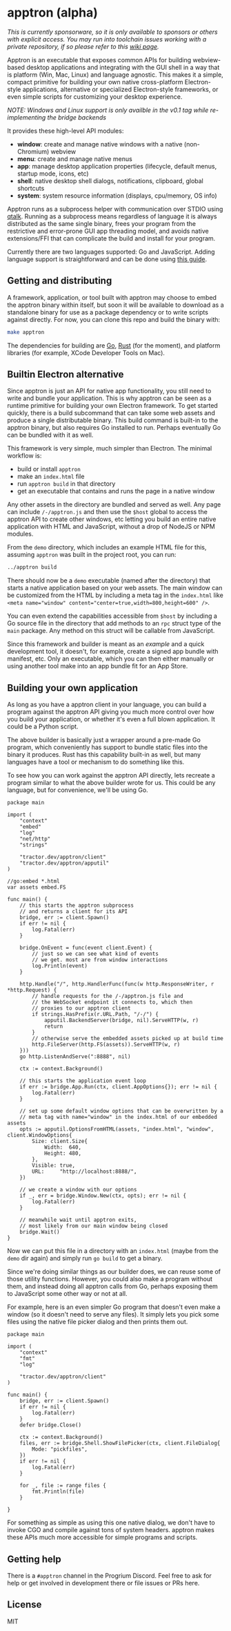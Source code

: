 # apptron (alpha)

*This is currently sponsorware, so it is only available to sponsors or others with explicit access. You may run into toolchain issues working with a private repository, if so please refer to this [wiki page](https://github.com/tractordev/tractordev.github.io/wiki/Private-Repository).*

Apptron is an executable that exposes common APIs for building webview-based desktop applications and integrating with the GUI shell in a way that is platform (Win, Mac, Linux) and language agnostic. This makes it a simple, compact primitive for building your own native cross-platform Electron-style applications, alternative or specialized Electron-style frameworks, or even simple scripts for customizing your desktop experience. 

*NOTE: Windows and Linux support is only availble in the v0.1 tag while re-implementing the bridge backends*

It provides these high-level API modules:

- **window**: create and manage native windows with a native (non-Chromium) webview
- **menu**: create and manage native menus
- **app**: manage desktop application properties (lifecycle, default menus, startup mode, icons, etc)
- **shell**: native desktop shell dialogs, notifications, clipboard, global shortcuts
- **system**: system resource information (displays, cpu/memory, OS info)

Apptron runs as a subprocess helper with communication over STDIO using [qtalk](https://github.com/tractordev/qtalk). Running as a subprocess means regardless of language it is always distributed as the same single binary, frees your program from the restrictive and error-prone GUI app threading model, and avoids native extensions/FFI that can complicate the build and install for your program.

Currently there are two languages supported: Go and JavaScript. Adding language support is straightforward and can be done using [this guide]().

## Getting and distributing

A framework, application, or tool built with apptron may choose to embed the apptron binary within itself, but soon it will be available to download as a standalone binary for use as a package dependency or to write scripts against directly. For now, you can clone this repo and build the binary with:

```bash
make apptron
```

The dependencies for building are [Go](https://go.dev/), [Rust](https://www.rust-lang.org/tools/install) (for the moment), and platform libraries (for example, XCode Developer Tools on Mac).

## Builtin Electron alternative

Since apptron is just an API for native app functionality, you still need to write and bundle your application. This is why apptron can be seen as a runtime primitive for building your own Electron framework. To get started quickly, there is a build subcommand that can take some web assets and produce a single distributable binary. This build command is built-in to the apptron binary, but also requires Go installed to run. Perhaps eventually Go can be bundled with it as well.

This framework is very simple, much simpler than Electron. The minimal workflow is:

 - build or install `apptron`
 - make an `index.html` file 
 - run `apptron build` in that directory
 - get an executable that contains and runs the page in a native window
 
Any other assets in the directory are bundled and served as well. Any page can include `/-/apptron.js` and then use the `$host` global to access the apptron API to create other windows, etc letting you build an entire native application with HTML and JavaScript, without a drop of NodeJS or NPM modules.

From the `demo` directory, which includes an example HTML file for this, assuming `apptron` was built in the project root, you can run:

```bash
../apptron build
```

There should now be a `demo` executable (named after the directory) that starts a native application based on your web assets. The main window can be customized from the HTML by including a meta tag in the `index.html` like `<meta name="window" content="center=true,width=800,height=600" />`.

You can even extend the capabilities accessible from `$host` by including a Go source file in the directory that add methods to an `rpc` struct type of the `main` package. Any method on this struct will be callable from JavaScript.

Since this framework and builder is meant as an *example* and a quick development tool, it doesn't, for example, create a signed app bundle with manifest, etc. Only an executable, which you can then either manually or using another tool make into an app bundle fit for an App Store. 

## Building your own application

As long as you have a apptron client in your language, you can build a program against the apptron API giving you much more control over how you build your application, or whether it's even a full blown application. It could be a Python script. 

The above builder is basically just a wrapper around a pre-made Go program, which conveniently has support to bundle static files into the binary it produces. Rust has this capability built-in as well, but many languages have a tool or mechanism to do something like this.

To see how you can work against the apptron API directly, lets recreate a program similar to what the above builder wrote for us. This could be any language, but for convenience, we'll be using Go.

```golang
package main

import (
	"context"
	"embed"
	"log"
	"net/http"
	"strings"

	"tractor.dev/apptron/client"
	"tractor.dev/apptron/apputil"
)

//go:embed *.html
var assets embed.FS

func main() {
	// this starts the apptron subprocess
	// and returns a client for its API
	bridge, err := client.Spawn()
	if err != nil {
		log.Fatal(err)
	}

	bridge.OnEvent = func(event client.Event) {
		// just so we can see what kind of events
		// we get. most are from window interactions
		log.Println(event)
	}

	http.Handle("/", http.HandlerFunc(func(w http.ResponseWriter, r *http.Request) {
		// handle requests for the /-/apptron.js file and
		// the WebSocket endpoint it connects to, which then
		// proxies to our apptron client
		if strings.HasPrefix(r.URL.Path, "/-/") {
			apputil.BackendServer(bridge, nil).ServeHTTP(w, r)
			return
		}
		// otherwise serve the embedded assets picked up at build time
		http.FileServer(http.FS(assets)).ServeHTTP(w, r)
	}))
	go http.ListenAndServe(":8888", nil)

	ctx := context.Background()

	// this starts the application event loop
	if err := bridge.App.Run(ctx, client.AppOptions{}); err != nil {
		log.Fatal(err)
	}

	// set up some default window options that can be overwritten by a
	// meta tag with name="window" in the index.html of our embedded assets
	opts := apputil.OptionsFromHTML(assets, "index.html", "window", client.WindowOptions{
		Size: client.Size{
			Width:  640,
			Height: 480,
		},
		Visible: true,
		URL:     "http://localhost:8888/",
	})

	// we create a window with our options
	if _, err = bridge.Window.New(ctx, opts); err != nil {
		log.Fatal(err)
	}

	// meanwhile wait until apptron exits,
	// most likely from our main window being closed
	bridge.Wait()
}

```

Now we can put this file in a directory with an `index.html` (maybe from the `demo` dir again) and simply run `go build` to get a binary.

Since we're doing similar things as our builder does, we can reuse some of those utility functions. However, you could also make a program without them, and instead doing all apptron calls from Go, perhaps exposing them to JavaScript some other way or not at all.

For example, here is an even simpler Go program that doesn't even make a window (so it doesn't need to serve any files). It simply lets you pick some files using the native file picker dialog and then prints them out. 

```golang
package main

import (
	"context"
	"fmt"
	"log"

	"tractor.dev/apptron/client"
)

func main() {
	bridge, err := client.Spawn()
	if err != nil {
		log.Fatal(err)
	}
	defer bridge.Close()

	ctx := context.Background()
	files, err := bridge.Shell.ShowFilePicker(ctx, client.FileDialog{
		Mode: "pickfiles",
	})
	if err != nil {
		log.Fatal(err)
	}

	for _, file := range files {
		fmt.Println(file)
	}

}
```

For something as simple as using this one native dialog, we don't have to invoke CGO and compile against tons of system headers. apptron makes these APIs much more accessible for simple programs and scripts. 

## Getting help

There is a `#apptron` channel in the Progrium Discord. Feel free to ask for help or get involved in development there or file issues or PRs here.

## License

MIT